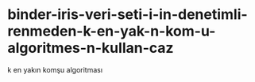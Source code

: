 # binder-iris-veri-seti-i-in-denetimli-renmeden-k-en-yak-n-kom-u-algoritmes-n-kullan-caz
k en yakın komşu algoritması 
